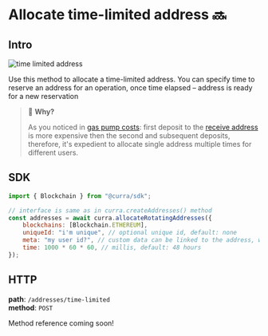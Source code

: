 # Allocate time-limited address 🔜

## Intro

![time limited address](/obsidian/images/temporary_addresses.png)

Use this method to allocate a time-limited address. You can specify time to reserve an address for an operation, once time elapsed – address is ready for a new reservation

> 💸 **Why?**
>
> As you noticed in [gas pump costs](/obsidian/costs/gas_pump.md): first deposit to the [receive address](obsidian/features/receive_addresses/index.md) is more expensive then the second and subsequent deposits,
> therefore, it's expedient to allocate single address multiple times for different users.

## SDK

```js
import { Blockchain } from "@curra/sdk";

// interface is same as in curra.createAddresses() method
const addresses = await curra.allocateRotatingAddresses({
	blockchains: [Blockchain.ETHEREUM],
	uniqueId: "i'm unique", // optional unique id, default: none
	meta: "my user id?", // custom data can be linked to the address, will be included in  incomes webhooks, default: none
	time: 1000 * 60 * 60, // millis, default: 48 hours
});
```

## HTTP

**path**: `/addresses/time-limited`\
**method**: `POST`

Method reference coming soon! 
